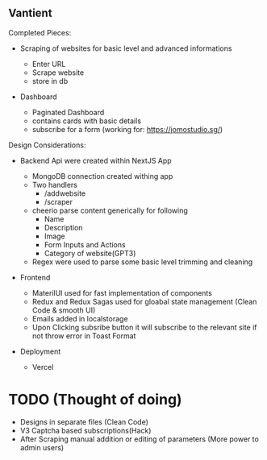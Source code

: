 ## Vantient


Completed Pieces:

- Scraping of websites for basic level and advanced informations
  - Enter URL
  - Scrape website 
  - store in db

- Dashboard
  - Paginated Dashboard
  - contains cards with basic details
  - subscribe for a form (working for: https://jomostudio.sg/)


Design Considerations:

- Backend
   Api were created within NextJS App
  - MongoDB connection created withing app
  - Two handlers
    - /addwebsite
    - /scraper
  - cheerio parse content generically for following
    - Name
    - Description
    - Image
    - Form Inputs and Actions
    - Category of website(GPT3)
  - Regex were used to parse some basic level trimming and cleaning

- Frontend
  - MaterilUI used for fast implementation of components
  - Redux and Redux Sagas used for gloabal state management (Clean Code & smooth UI)
  - Emails added in localstorage
  - Upon Clicking subsribe button it will subscribe to the relevant site if not throw error in Toast Format

- Deployment
  - Vercel 

#
# TODO (Thought of doing)
  - Designs in separate files (Clean Code)
  - V3 Captcha based subscriptions(Hack)
  - After Scraping manual addition or editing of parameters (More power to admin users)

